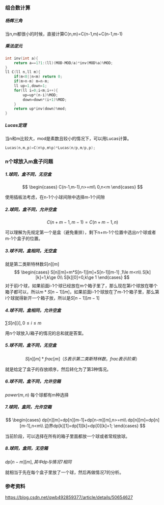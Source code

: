 ### 组合数计算

##### 杨辉三角

当n,m都很小的时候，直接计算C(n,m)=C(n-1,m)+C(n-1,m-1)



##### 乘法逆元

```cpp
int inv(int a){
    return a==1?1:(ll)(MOD-MOD/a)*inv(MOD%a)%MOD;
}
ll C(ll n,ll m){
    if(m<0||n<m) return 0;
    if(m>n-m) m=n-m;
    ll up=1,down=1;
    for(ll i=0;i<m;i++){
        up=up*(n-i)%MOD;
        down=down*(i+1)%MOD;
    }
    return up*inv(down)%mod;
}
```



##### Lucas定理

当n和m比较大，mod是素数且较小的情况下，可以用Lucas计算。

```cpp
Lucas(n,m,p)=C(n%p,m%p)*Lucas(n/p,m/p,p);
```



### n个球放入m盒子问题

##### 1.球同，盒不同，无空盒

$$
\begin{cases}
C(n-1,m-1),n>=m\\
0,n<m
\end{cases}
$$

使用插板法考虑，在n-1个小球间隙中选择m-1个间隙



##### 2.球同，盒不同，允许空盒

$$
C(n+m-1,m-1)=C(n+m-1,n)
$$

可以理解为先规定第一个是盒（避免重排），剩下n+m-1个位置中选出n个球或者m-1个盒子的位置。



##### 3.球不同，盒相同，无空盒

就是第二类斯特林数$S[n][m]$
$$
\begin{cases}
S[n][m]=m*S[n-1][m]+S[n-1][m-1] ,1\le m<n\\
S[k][k]=1,k\ge 0\\
S[k][0]=0,k\ge 1
\end{cases}
$$
对于前i个球，如果前面i-1个球已经放在m个箱子里了，那么现在第i个球放在哪个箱子都可以，所以$m*S[n-1][m]$，如果前面i-1个球放在了m-1个箱子里，那么第i个球就得新开一个箱子放，所以是$S[n-1][m-1]$



##### 4.球不同，盒相同，允许空盒

$\sum S[n][i],0\le i \le m$

用n个球放入i箱子的情况的总和就是答案。



##### 5.球不同，盒不同，无空盒

$$
S[n][m]*frac[m]（S表示第二类斯特林数，frac表示阶乘）
$$

就是给定了盒子的存放顺序，然后转化为了第3种情况。



##### 6.球不同，盒不同，允许空箱

$power(m,n)$
每个球都有m种选择



##### 7.球同，盒同，允许空箱

$$
\begin{cases}
dp[n][m]=dp[n][m-1]+dp[n-m][m],n>=m\\
dp[n][m]=dp[n][m-1],n<m\\
边界dp[k][1]=dp[1][k]=dp[0][k]=1;
\end{cases}
$$

当前阶段，可以选择在所有的箱子里面都放一个球或者常规放球。



##### 8.球同，盒同，无空箱

$dp[n-m][m],其中dp与情况7相同$

就相当于先在每个盒子里放了一个球，然后再做情况7的分析。



### 参考资料

https://blog.csdn.net/qwb492859377/article/details/50654627
